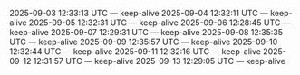 2025-09-03 12:33:13 UTC — keep-alive
2025-09-04 12:32:11 UTC — keep-alive
2025-09-05 12:32:31 UTC — keep-alive
2025-09-06 12:28:45 UTC — keep-alive
2025-09-07 12:29:31 UTC — keep-alive
2025-09-08 12:35:35 UTC — keep-alive
2025-09-09 12:35:57 UTC — keep-alive
2025-09-10 12:32:44 UTC — keep-alive
2025-09-11 12:32:16 UTC — keep-alive
2025-09-12 12:31:57 UTC — keep-alive
2025-09-13 12:29:05 UTC — keep-alive
